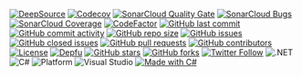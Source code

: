 
[![DeepSource](https://img.shields.io/deepsource/grade/gh/scherenhaenden/CrossTypeExpressionConverter.svg?style=flat-square)](https://deepsource.io/gh/scherenhaenden/CrossTypeExpressionConverter/)
[![Codecov](https://img.shields.io/codecov/c/github/scherenhaenden/CrossTypeExpressionConverter?style=flat-square\&token=IHRE_CODECOV_TOKEN)](https://codecov.io/gh/scherenhaenden/CrossTypeExpressionConverter)
[![SonarCloud Quality Gate](https://img.shields.io/sonar/quality_gate/scherenhaenden_CrossTypeExpressionConverter?server=https%3A%2F%2Fsonarcloud.io\&style=flat-square)](https://sonarcloud.io/summary/new_code?id=scherenhaenden_CrossTypeExpressionConverter)
[![SonarCloud Bugs](https://img.shields.io/sonar/bugs/scherenhaenden_CrossTypeExpressionConverter?server=https%3A%2F%2Fsonarcloud.io\&style=flat-square)](https://sonarcloud.io/project/issues?id=scherenhaenden_CrossTypeExpressionConverter&resolved=false&types=BUG)
[![SonarCloud Coverage](https://img.shields.io/sonar/coverage/scherenhaenden_CrossTypeExpressionConverter?server=https%3A%2F%2Fsonarcloud.io\&style=flat-square)](https://sonarcloud.io/component_measures?id=scherenhaenden_CrossTypeExpressionConverter&metric=coverage)
[![CodeFactor](https://www.codefactor.io/repository/github/scherenhaenden/crosstypeexpressionconverter/badge?style=flat-square)](https://www.codefactor.io/repository/github/scherenhaenden/crosstypeexpressionconverter)
[![GitHub last commit](https://img.shields.io/github/last-commit/scherenhaenden/CrossTypeExpressionConverter?style=flat-square)](https://github.com/scherenhaenden/CrossTypeExpressionConverter/commits/main)
[![GitHub commit activity](https://img.shields.io/github/commit-activity/m/scherenhaenden/CrossTypeExpressionConverter?style=flat-square)](https://github.com/scherenhaenden/CrossTypeExpressionConverter/graphs/commit-activity)
[![GitHub repo size](https://img.shields.io/github/repo-size/scherenhaenden/CrossTypeExpressionConverter?style=flat-square)](https://github.com/scherenhaenden/CrossTypeExpressionConverter)
[![GitHub issues](https://img.shields.io/github/issues/scherenhaenden/CrossTypeExpressionConverter?style=flat-square)](https://github.com/scherenhaenden/CrossTypeExpressionConverter/issues)
[![GitHub closed issues](https://img.shields.io/github/issues-closed/scherenhaenden/CrossTypeExpressionConverter?style=flat-square)](https://github.com/scherenhaenden/CrossTypeExpressionConverter/issues?q=is%3Aissue+is%3Aclosed)
[![GitHub pull requests](https://img.shields.io/github/issues-pr/scherenhaenden/CrossTypeExpressionConverter?style=flat-square)](https://github.com/scherenhaenden/CrossTypeExpressionConverter/pulls)
[![GitHub contributors](https://img.shields.io/github/contributors/scherenhaenden/CrossTypeExpressionConverter?style=flat-square)](https://github.com/scherenhaenden/CrossTypeExpressionConverter/graphs/contributors)
[![License](https://img.shields.io/github/license/scherenhaenden/CrossTypeExpressionConverter.svg?style=flat-square)](https://github.com/scherenhaenden/CrossTypeExpressionConverter/blob/main/LICENSE)
[![Depfu](https://img.shields.io/depfu/scherenhaenden/CrossTypeExpressionConverter?style=flat-square)](https://depfu.com/github/scherenhaenden/CrossTypeExpressionConverter?project_id=IHR_PROJEKT_ID)
[![GitHub stars](https://img.shields.io/github/stars/scherenhaenden/CrossTypeExpressionConverter?style=social)](https://github.com/scherenhaenden/CrossTypeExpressionConverter/stargazers)
[![GitHub forks](https://img.shields.io/github/forks/scherenhaenden/CrossTypeExpressionConverter?style=social)](https://github.com/scherenhaenden/CrossTypeExpressionConverter/network/members)
[![Twitter Follow](https://img.shields.io/twitter/follow/IHR_TWITTER_NAME?style=social)](https://twitter.com/IHR_TWITTER_NAME)
![.NET](https://img.shields.io/badge/.NET-8.0-512BD4?style=flat-square)
![C#](https://img.shields.io/badge/C%23-11-239120?style=flat-square\&logo=c-sharp\&logoColor=white)
![Platform](https://img.shields.io/badge/platform-.NET%20Standard%202.0-lightgrey?style=flat-square)
![Visual Studio](https://img.shields.io/badge/Visual%20Studio-2022-5C2D91?style=flat-square\&logo=visual-studio\&logoColor=white)
[![Made with C#](https://img.shields.io/badge/Made%20with-C%23-1f425f.svg)](https://docs.microsoft.com/en-us/dotnet/csharp/)




